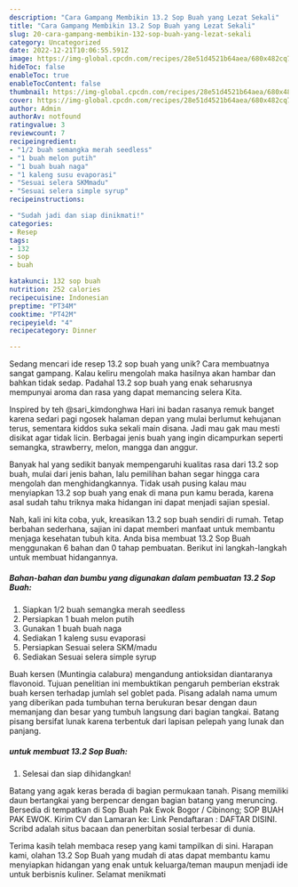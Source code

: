 ```yaml
---
description: "Cara Gampang Membikin 13.2 Sop Buah yang Lezat Sekali"
title: "Cara Gampang Membikin 13.2 Sop Buah yang Lezat Sekali"
slug: 20-cara-gampang-membikin-132-sop-buah-yang-lezat-sekali
category: Uncategorized
date: 2022-12-21T10:06:55.591Z
image: https://img-global.cpcdn.com/recipes/28e51d4521b64aea/680x482cq70/132-sop-buah-foto-resep-utama.jpg
hideToc: false
enableToc: true
enableTocContent: false
thumbnail: https://img-global.cpcdn.com/recipes/28e51d4521b64aea/680x482cq70/132-sop-buah-foto-resep-utama.jpg
cover: https://img-global.cpcdn.com/recipes/28e51d4521b64aea/680x482cq70/132-sop-buah-foto-resep-utama.jpg
author: Admin
authorAv: notfound
ratingvalue: 3
reviewcount: 7
recipeingredient:
- "1/2 buah semangka merah seedless"
- "1 buah melon putih"
- "1 buah buah naga"
- "1 kaleng susu evaporasi"
- "Sesuai selera SKMmadu"
- "Sesuai selera simple syrup"
recipeinstructions:

- "Sudah jadi dan siap dinikmati!"
categories:
- Resep
tags:
- 132
- sop
- buah

katakunci: 132 sop buah 
nutrition: 252 calories
recipecuisine: Indonesian
preptime: "PT34M"
cooktime: "PT42M"
recipeyield: "4"
recipecategory: Dinner

---
```





Sedang mencari ide resep 13.2 sop buah yang unik? Cara membuatnya sangat gampang. Kalau keliru mengolah maka hasilnya akan hambar dan bahkan tidak sedap. Padahal 13.2 sop buah yang enak seharusnya mempunyai aroma dan rasa yang dapat memancing selera Kita.





Inspired by teh @sari_kimdonghwa Hari ini badan rasanya remuk banget karena sedari pagi ngosek halaman depan yang mulai berlumut kehujanan terus, sementara kiddos suka sekali main disana. Jadi mau gak mau mesti disikat agar tidak licin. Berbagai jenis buah yang ingin dicampurkan seperti semangka, strawberry, melon, mangga dan anggur.

Banyak hal yang sedikit banyak mempengaruhi kualitas rasa dari 13.2 sop buah, mulai dari jenis bahan, lalu pemilihan bahan segar hingga cara mengolah dan menghidangkannya. Tidak usah pusing kalau mau menyiapkan 13.2 sop buah yang enak di mana pun kamu berada, karena asal sudah tahu triknya maka hidangan ini dapat menjadi sajian spesial.






Nah, kali ini kita coba, yuk, kreasikan 13.2 sop buah sendiri di rumah. Tetap berbahan sederhana, sajian ini dapat memberi manfaat untuk membantu menjaga kesehatan tubuh kita. Anda bisa membuat 13.2 Sop Buah menggunakan 6 bahan dan 0 tahap pembuatan. Berikut ini langkah-langkah untuk membuat hidangannya.

<!--inarticleads1-->

##### Bahan-bahan dan bumbu yang digunakan dalam pembuatan 13.2 Sop Buah:

1. Siapkan 1/2 buah semangka merah seedless
1. Persiapkan 1 buah melon putih
1. Gunakan 1 buah buah naga
1. Sediakan 1 kaleng susu evaporasi
1. Persiapkan Sesuai selera SKM/madu
1. Sediakan Sesuai selera simple syrup


Buah kersen (Muntingia calabura) mengandung antioksidan diantaranya flavonoid. Tujuan penelitian ini membuktikan pengaruh pemberian ekstrak buah kersen terhadap jumlah sel goblet pada. Pisang adalah nama umum yang diberikan pada tumbuhan terna berukuran besar dengan daun memanjang dan besar yang tumbuh langsung dari bagian tangkai. Batang pisang bersifat lunak karena terbentuk dari lapisan pelepah yang lunak dan panjang. 

<!--inarticleads2-->

#####  untuk membuat 13.2 Sop Buah:


1. Selesai dan siap dihidangkan!

Batang yang agak keras berada di bagian permukaan tanah. Pisang memiliki daun bertangkai yang berpencar dengan bagian batang yang meruncing. Bersedia di tempatkan di Sop Buah Pak Ewok Bogor / Cibinong; SOP BUAH PAK EWOK. Kirim CV dan Lamaran ke: Link Pendaftaran : DAFTAR DISINI. Scribd adalah situs bacaan dan penerbitan sosial terbesar di dunia. 

Terima kasih telah membaca resep yang kami tampilkan di sini. Harapan kami, olahan 13.2 Sop Buah yang mudah di atas dapat membantu kamu menyiapkan hidangan yang enak untuk keluarga/teman maupun menjadi ide untuk berbisnis kuliner. Selamat menikmati
